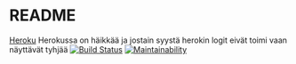 # README

[Heroku](https://daxda-ratebeer.herokuapp.com "Ratebeer")
        Herokussa on häikkää ja jostain syystä herokin logit eivät toimi vaan näyttävät tyhjää
[![Build Status](https://travis-ci.org/Ukonhattu/ratebeer.svg?branch=master)](https://travis-ci.org/Ukonhattu/ratebeer)
[![Maintainability](https://api.codeclimate.com/v1/badges/1e9daa8467456ac90e4f/maintainability)](https://codeclimate.com/github/Ukonhattu/ratebeer/maintainability)
